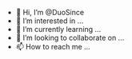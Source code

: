 - 👋 Hi, I’m @DuoSince
- 👀 I’m interested in ...
- 🌱 I’m currently learning ...
- 💞️ I’m looking to collaborate on ...
- 📫 How to reach me ...

<!---
DuoSince/DuoSince is a ✨ special ✨ repository because its `README.md` (this file) appears on your GitHub profile.
You can click the Preview link to take a look at your changes.
--->
